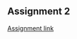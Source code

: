 ## Assignment 2
[Assignment link](https://www.goeduhub.com/11513/question-exercise-practice-solutions-science-machine-learning)

